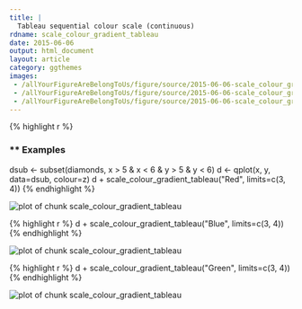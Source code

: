 ```yaml
---
title: |
  Tableau sequential colour scale (continuous)
rdname: scale_colour_gradient_tableau
date: 2015-06-06
output: html_document
layout: article
category: ggthemes
images:
 - /allYourFigureAreBelongToUs/figure/source/2015-06-06-scale_colour_gradient_tableau/scale_colour_gradient_tableau-1.png
 - /allYourFigureAreBelongToUs/figure/source/2015-06-06-scale_colour_gradient_tableau/scale_colour_gradient_tableau-2.png
 - /allYourFigureAreBelongToUs/figure/source/2015-06-06-scale_colour_gradient_tableau/scale_colour_gradient_tableau-3.png
---
```





{% highlight r %}
### ** Examples

dsub <- subset(diamonds, x > 5 & x < 6 & y > 5 & y < 6)
d <- qplot(x, y, data=dsub, colour=z)
d + scale_colour_gradient_tableau("Red", limits=c(3, 4))
{% endhighlight %}

![plot of chunk scale_colour_gradient_tableau](/allYourFigureAreBelongToUs/figure/source/2015-06-06-scale_colour_gradient_tableau/scale_colour_gradient_tableau-1.png) 

{% highlight r %}
d + scale_colour_gradient_tableau("Blue", limits=c(3, 4))
{% endhighlight %}

![plot of chunk scale_colour_gradient_tableau](/allYourFigureAreBelongToUs/figure/source/2015-06-06-scale_colour_gradient_tableau/scale_colour_gradient_tableau-2.png) 

{% highlight r %}
d + scale_colour_gradient_tableau("Green", limits=c(3, 4))
{% endhighlight %}

![plot of chunk scale_colour_gradient_tableau](/allYourFigureAreBelongToUs/figure/source/2015-06-06-scale_colour_gradient_tableau/scale_colour_gradient_tableau-3.png) 